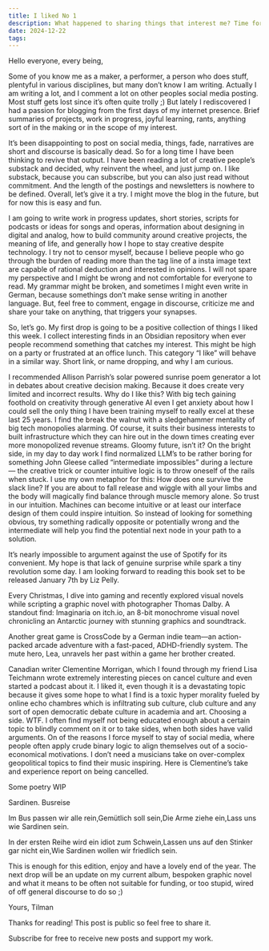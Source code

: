 ```yaml
---
title: I liked No 1
description: What happened to sharing things that interest me? Time for good old blogging and newsletter.
date: 2024-12-22
tags:
---
```


Hello everyone, every being,

Some of you know me as a maker, a performer, a person who does stuff, plentyful in various disciplines, but many don’t know I am writing. Actually I am writing a lot, and I comment a lot on other peoples social media posting. Most stuff gets lost since it’s often quite trolly ;) But lately I rediscovered I had a passion for blogging from the first days of my internet presence. Brief summaries of projects, work in progress, joyful learning, rants, anything sort of in the making or in the scope of my interest.

It’s been disappointing to post on social media, things, fade, narratives are short and discourse is basically dead. So for a long time I have been thinking to revive that output. I have been reading a lot of creative people’s substack and decided, why reinvent the wheel, and just jump on. I like substack, because you can subscribe, but you can also just read without commitment. And the length of the postings and newsletters is nowhere to be defined. Overall, let’s give it a try. I might move the blog in the future, but for now this is easy and fun.

I am going to write work in progress updates, short stories, scripts for podcasts or ideas for songs and operas, information about designing in digital and analog, how to build community around creative projects, the meaning of life, and generally how I hope to stay creative despite technology. I try not to censor myself, because I believe people who go through the burden of reading more than the tag line of a insta image text are capable of rational deduction and interested in opinions. I will not spare my perspective and I might be wrong and not comfortable for everyone to read. My grammar might be broken, and sometimes I might even write in German, because somethings don’t make sense writing in another language. But, feel free to comment, engage in discourse, criticize me and share your take on anything, that triggers your synapses.

So, let’s go. My first drop is going to be a positive collection of things I liked this week. I collect interesting finds in an Obsidian repository when ever people recommend something that catches my interest. This might be high on a party or frustrated at an office lunch. This category “I like” will behave in a similar way. Short link, or name dropping, and why I am curious.

I recommended Allison Parrish’s solar powered sunrise poem generator a lot in debates about creative decision making. Because it does create very limited and incorrect results. Why do I like this? With big tech gaining foothold on creativity through generative AI even I get anxiety about how I could sell the only thing I have been training myself to really excel at these last 25 years. I find the break the walnut with a sledgehammer mentality of big tech monopolies alarming. Of course, it suits their business interests to built infrastructure which they can hire out in the down times creating ever more monopolized revenue streams. Gloomy future, isn’t it? On the bright side, in my day to day work I find normalized LLM’s to be rather boring for something John Gleese called “intermediate impossibles” during a lecture — the creative trick or counter intuitive logic is to throw oneself of the rails when stuck. I use my own metaphor for this: How does one survive the slack line? If you are about to fall release and wiggle with all your limbs and the body will magically find balance through muscle memory alone. So trust in our intuition. Machines can become intuitive or at least our interface design of them could inspire intuition. So instead of looking for something obvious, try something radically opposite or potentially wrong and the intermediate will help you find the potential next node in your path to a solution.

It’s nearly impossible to argument against the use of Spotify for its convenient. My hope is that lack of genuine surprise while spark a tiny revolution some day. I am looking forward to reading this book set to be released January 7th by Liz Pelly.

Every Christmas, I dive into gaming and recently explored visual novels while scripting a graphic novel with photographer Thomas Dalby. A standout find: Imaginaria on itch.io, an 8-bit monochrome visual novel chronicling an Antarctic journey with stunning graphics and soundtrack.

Another great game is CrossCode by a German indie team—an action-packed arcade adventure with a fast-paced, ADHD-friendly system. The mute hero, Lea, unravels her past within a game her brother created.

Canadian writer Clementine Morrigan, which I found through my friend Lisa Teichmann wrote extremely interesting pieces on cancel culture and even started a podcast about it. I liked it, even though it is a devastating topic because it gives some hope to what I find is a toxic hyper morality fueled by online echo chambres which is infiltrating sub culture, club culture and any sort of open democratic debate culture in academia and art. Choosing a side. WTF. I often find myself not being educated enough about a certain topic to blindly comment on it or to take sides, when both sides have valid arguments. On of the reasons I force myself to stay of social media, where people often apply crude binary logic to align themselves out of a socio-economical motivations. I don’t need a musicians take on over-complex geopolitical topics to find their music inspiring. Here is Clementine’s take and experience report on being cancelled.

Some poetry WIP

Sardinen. Busreise

Im Bus passen wir alle rein,Gemütlich soll sein,Die Arme ziehe ein,Lass uns wie Sardinen sein.

In der ersten Reihe wird ein idiot zum Schwein,Lassen uns auf den Stinker gar nicht ein,Wie Sardinen wollen wir friedlich sein.

This is enough for this edition, enjoy and have a lovely end of the year. The next drop will be an update on my current album, bespoken graphic novel and what it means to be often not suitable for funding, or too stupid, wired of off general discourse to do so ;)

Yours, Tilman

Thanks for reading! This post is public so feel free to share it.

Subscribe for free to receive new posts and support my work.
